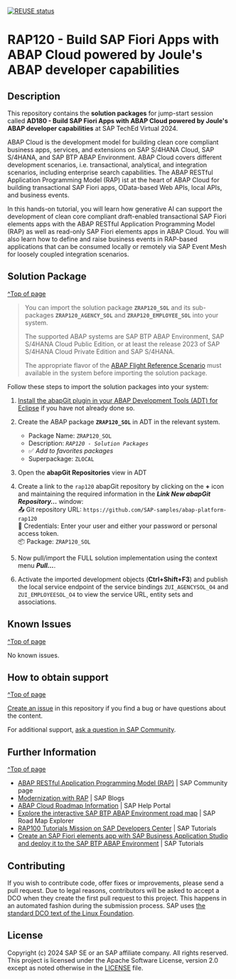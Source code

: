 [![REUSE status](https://api.reuse.software/badge/github.com/SAP-samples/abap-platform-rap120)](https://api.reuse.software/info/github.com/SAP-samples/abap-platform-rap120)

# RAP120 - Build SAP Fiori Apps with ABAP Cloud powered by Joule's ABAP developer capabilities

## Description

This repository contains the **solution packages** for jump-start session called **AD180 - Build SAP Fiori Apps with ABAP Cloud powered by Joule's ABAP developer capabilities** at SAP TechEd Virtual 2024.

ABAP Cloud is the development model for building clean core compliant business apps, services, and extensions on SAP S/4HANA Cloud, SAP S/4HANA, and SAP BTP ABAP Environment. ABAP Cloud covers different development scenarios, i.e. transactional, analytical, and integration scenarios, including enterprise search capabilities. The ABAP RESTful Application Programming Model (RAP) ist at the heart of ABAP Cloud for building transactional SAP Fiori apps, OData-based Web APIs, local APIs, and business events.

In this hands-on tutorial, you will learn how generative AI can support the development of clean core compliant draft-enabled transactional SAP Fiori elements apps with the ABAP RESTful Application Programming Model (RAP) as well as read-only SAP Fiori elements apps in ABAP Cloud. You will also learn how to define and raise business events in RAP-based applications that can be consumed locally or remotely via SAP Event Mesh for loosely coupled integration scenarios. 


## Solution Package
[^Top of page](#)

> You can import the solution package **`ZRAP120_SOL`** and its sub-packages **`ZRAP120_AGENCY_SOL`** and **`ZRAP120_EMPLOYEE_SOL`** into your system. 
>
> The supported ABAP systems are SAP BTP ABAP Environment, SAP S/4HANA Cloud Public Edition, or at least the release 2023 of SAP S/4HANA Cloud Private Edition and SAP S/4HANA. 
> 
> The appropriate flavor of the [ABAP Flight Reference Scenario](https://github.com/SAP-samples/abap-platform-refscen-flight) must available in the system before importing the solution package.

Follow these steps to import the solution packages into your system:

1. [Install the abapGit plugin in your ABAP Development Tools (ADT) for Eclipse](https://developers.sap.com/tutorials/abap-install-abapgit-plugin.html) if you have not already done so.
2. Create the ABAP package **`ZRAP120_SOL`** in ADT in the relevant system.
      - Package Name: `ZRAP120_SOL`
      - Description: _`RAP120 - Solution Packages`_
      - ✅ _Add to favorites packages_
      - Superpackage: `ZLOCAL`
      
4. Open the **abapGit Repositories** view in ADT 
5. Create a link to the `rap120` abapGit repository by clicking on the **+** icon and maintaining the required information in the _**Link New abapGit Repository...**_ window:    
    📤 Git repository URL: `https://github.com/SAP-samples/abap-platform-rap120`  
    👤 Credentials: Enter your user and either your password or personal access token.   
    📦 Package: `ZRAP120_SOL`
6. Now pull/import the FULL solution implementation using the context menu _**Pull...**_.
7. Activate the imported development objects (**Ctrl+Shift+F3**) and publish the local service endpoint of the service bindings `ZUI_AGENCYSOL_O4` and `ZUI_EMPLOYEESOL_O4` to view the service URL, entity sets and associations.

<!--
### Create the required packages prior the import

**Main Package:**
- Package Name: **`ZRAP120_SOL`**
- Description: _**`RAP120 - Solution Packages`**_
- Superpackage: **`ZLOCAL`**

**Subpackage 01:**
- Package Name: **`ZRAP120_AGENCY_SOL`**
- Description: _**`RAP120 - Block A: Solution Package for the Agency App`**_
- Superpackage: **`ZRAP120_SOL`**

**Subpackage 02:** 
- Package Name: **`ZRAP120_EMPLOYEE_SOL`**
- Description: _**`RAP120 - Block B: Solution Package for the Employee App`**_
- Superpackage: **`ZRAP120_SOL`**

-->

## Known Issues
[^Top of page](#)

No known issues. 

## How to obtain support
[^Top of page](#)

[Create an issue](../../issues) in this repository if you find a bug or have questions about the content.
 
For additional support, [ask a question in SAP Community](https://answers.sap.com/questions/ask.html).

## Further Information
[^Top of page](#)

 - [ABAP RESTful Application Programming Model (RAP)](https://community.sap.com/topics/abap/rap) | SAP Community page   
 - [Modernization with RAP](https://blogs.sap.com/2021/10/18/modernization-with-rap/) | SAP Blogs
 - [ABAP Cloud Roadmap Information](https://help.sap.com/docs/abap-cross-product/roadmap-info/ui-services) | SAP Help Portal
 - [Explore the interactive SAP BTP ABAP Environment road map](https://roadmaps.sap.com/board?range=CURRENT-LAST&PRODUCT=6EAE8B28C5D91EDA9FF40F3CC2DBE0E6&PRODUCT=73555000100800001164) | SAP Road Map Explorer
 - [RAP100 Tutorials Mission on SAP Developers Center](https://developers.sap.com/mission.sap-fiori-abap-rap100.html) | SAP Tutorials
 - [Create an SAP Fiori elements app with SAP Business Application Studio and deploy it to the SAP BTP ABAP Environment](https://developers.sap.com/tutorials/abap-environment-deploy-fiori-elements-ui.html) | SAP Tutorials

## Contributing
If you wish to contribute code, offer fixes or improvements, please send a pull request. Due to legal reasons, contributors will be asked to accept a DCO when they create the first pull request to this project. This happens in an automated fashion during the submission process. SAP uses [the standard DCO text of the Linux Foundation](https://developercertificate.org/).

## License
Copyright (c) 2024 SAP SE or an SAP affiliate company. All rights reserved. This project is licensed under the Apache Software License, version 2.0 except as noted otherwise in the [LICENSE](LICENSE) file.
